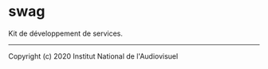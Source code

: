 # swag

Kit de développement de services.

---

Copyright (c) 2020 Institut National de l'Audiovisuel
